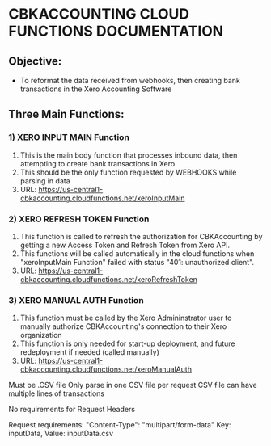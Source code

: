 
# **CBKACCOUNTING CLOUD FUNCTIONS DOCUMENTATION**

## **Objective:**

- To reformat the data received from webhooks, then creating bank transactions in the Xero Accounting Software

## **Three Main Functions:**

### 1) XERO INPUT MAIN Function
1) This is the main body function that processes inbound data, then attempting to create bank transactions in Xero 
2) This should be the only function requested by WEBHOOKS while parsing in data
3) URL: https://us-central1-cbkaccounting.cloudfunctions.net/xeroInputMain

### 2) XERO REFRESH TOKEN Function
1) This function is called to refresh the authorization for CBKAccounting by getting a new Access Token and Refresh Token from Xero API.
2) This functions will be called automatically in the cloud functions when "xeroInputMain Function" failed with status "401: unauthorized client".
3) URL: https://us-central1-cbkaccounting.cloudfunctions.net/xeroRefreshToken

### 3) XERO MANUAL AUTH Function
1) This function must be called by the Xero Admininstrator user to manually authorize CBKAccounting's connection to their Xero organization
2) This function is only needed for start-up deployment, and future redeployment if needed (called manually)
3) URL: https://us-central1-cbkaccounting.cloudfunctions.net/xeroManualAuth



Must be .CSV file
Only parse in one CSV file per request
CSV file can have multiple lines of transactions

No requirements for Request Headers

Request requirements:
"Content-Type": "multipart/form-data"
Key: inputData, Value: inputData.csv
